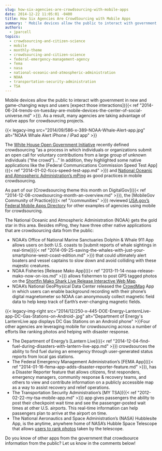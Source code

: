 ```yaml
---
slug: how-six-agencies-are-crowdsourcing-with-mobile-apps
date: 2014-12-22 11:05:01 -0400
title: How Six Agencies Are CrowdSourcing with Mobile Apps
summary: ' Mobile devices allow the public to interact with government in new and game-changing ways and users expect those interactions. As a result, many agencies are taking advantage of native apps for crowdsourcing projects. The White House Open Government Initiative recently defined crowdsourcing &ldquo;as a'
authors:
  - jparcell
topics:
  - crowdsourcing-and-citizen-science
  - mobile
  - monthly-theme
  - crowdsourcing-and-citizen-science
  - federal-emergency-management-agency
  - fema
  - nasa
  - national-oceanic-and-atmospheric-administration
  - NOAA
  - transportation-security-administration
  - TSA
---
```


Mobile devices allow the public to interact with government in new and game-changing ways and users [expect those interactions]({{< ref "2014-06-24-trends-on-tuesday-are-mobile-devices-the-center-of-social-universe.md" >}}). As a result, many agencies are taking advantage of native apps for crowdsourcing projects.

{{< legacy-img src="2014/09/586-x-389-NOAA-Whale-Alert-app.jpg" alt="NOAA Whale Alert iPhone / iPad app" >}}

The [White House Open Government Initiative](http://www.whitehouse.gov/blog/2014/12/02/designing-citizen-science-and-crowdsourcing-toolkit-federal-government) recently defined crowdsourcing “as a process in which individuals or organizations submit an open call for voluntary contributions from a large group of unknown individuals (“the crowd”)&#8230;” In addition, they highlighted some native applications like the [Federal Communications Commission Speed Test App]({{< ref "2014-01-02-fccs-speed-test-app.md" >}}) and [National Oceanic and Atmospheric Administration’s mPing](http://mping.nssl.noaa.gov/) as good practices in mobile crowdsourcing.

As part of our [Crowdsourcing theme this month on DigitalGov]({{< ref "2014-12-08-crowdsourcing-month-an-overview.md" >}}), the [MobileGov Community of Practice]({{< ref "/communities" >}}) reviewed [USA.gov&#8217;s Federal Mobile Apps Directory](http://www.usa.gov/mobileapps.shtml) for other examples of agencies using mobile for crowdsourcing.

The National Oceanic and Atmospheric Administration (NOAA) gets the gold star in this area. Besides mPing, they have three other native applications that are crowdsourcing data from the public:

  * NOAA’s Office of National Marine Sanctuaries Dolphin & Whale 911 App allows users on both U.S. coasts to [submit reports of whale sightings in real-time]({{< ref "2014-09-25-saving-the-whales-with-just-your-smartphone-west-coast-edition.md" >}}) that could ultimately alert boaters and vessel captains to slow down and avoid colliding with these majestic creatures.
  * NOAA Fisheries [Release Mako App]({{< ref "2013-11-14-noaa-release-mako-now-on-ios.md" >}}) allows fishermen to post GPS tagged photos on the [Shortfin Mako Shark Live Release Interactive Web Map](http://www.nmfs.noaa.gov/sfa/hms/shortfinmako/Map/index.htm).
  * NOAA’s National GeoPhysical Data Center released the [CrowdMag](http://www.ngdc.noaa.gov/geomag/crowdmag.shtml) App in which users can enable background recording with their phone’s digital magnetometer so NOAA can anonymously collect magnetic field data to help keep track of Earth’s ever-changing magnetic fields.

{{< legacy-img-right src="2014/12/250-x-445-DOE-Energy-LanternLive-app-DC-Gas-Stations-on-Android-.jpg" alt="Department of Energy's LanternLive app displays DC Gas Stations on an Android phone" >}}Four other agencies are leveraging mobile for crowdsourcing across a number of efforts like ranking photos and helping with disaster response.

  * The Department of Energy’s [Lantern Live]({{< ref "2014-12-04-find-fuel-during-disasters-with-lantern-live-app.md" >}}) crowdsources the ability to find fuel during an emergency through user-generated status reports from local gas stations.
  * The Federal Emergency Management Administration’s [FEMA App]({{< ref "2014-01-16-fema-app-adds-disaster-reporter-feature.md" >}}), has a Disaster Reporter feature that allows citizens, first responders, emergency managers, community response & recovery teams, and others to view and contribute information on a publicly accessible map as a way to assist recovery and relief operations.
  * The Transportation Security Administration’s [MY TSA]({{< ref "2012-02-22-my-tsa-mobile-app.md" >}}) app gives passengers the ability to post their checkpoint wait time and see the passenger-posted wait times at other U.S. airports. This real-time information can help passengers plan to arrive at the airport on time.
  * The National Aeronautics and Space Administration’s (NASA) Hubblesite App, is the anytime, anywhere home of NASA’s Hubble Space Telescope that allows [users to rank photos](https://itunes.apple.com/us/app/hubblesite/id416759844?mt=8&ls=1) taken by the telescope.

Do you know of other apps from the government that crowdsource information from the public? Let us know in the comments below!
